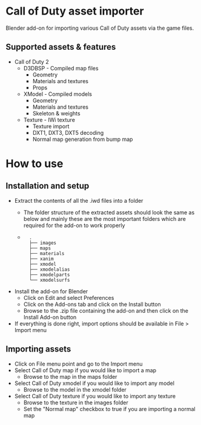 # Call of Duty asset importer

Blender add-on for importing various Call of Duty assets via the game files.

## Supported assets & features
- Call of Duty 2
    - D3DBSP - Compiled map files
        - Geometry
        - Materials and textures
        - Props
    - XModel - Compiled models
        - Geometry
        - Materials and textures
        - Skeleton & weights
    - Texture - IWi texture
        - Texture import
        - DXT1, DXT3, DXT5 decoding
        - Normal map generation from bump map

# How to use
## Installation and setup
- Extract the contents of all the .iwd files into a folder
    - The folder structure  of the extracted assets should look the same as below and mainly these are the most  important folders which are required for the add-on to work properly

    - ```
        .
        ├── images
        ├── maps
        ├── materials
        ├── xanim
        ├── xmodel
        ├── xmodelalias
        ├── xmodelparts
        └── xmodelsurfs
        ```
- Install the add-on for Blender
    - Click on Edit and select Preferences
    - Click on the Add-ons tab and click on the Install button
    - Browse to the .zip file containing the add-on and then click on the Install Add-on button
- If everything is done right, import options should be available in File > Import menu

## Importing assets
- Click on File menu point and go to the Import menu
- Select Call of Duty map if you would like to import a map
    - Browse to the map in the maps folder
- Select Call of Duty xmodel if you would like to import any model
    - Browse to the model in the xmodel folder
- Select Call of Duty texture if you would like to import any texture
    - Browse to the texture in the images folder
    - Set the "Normal map" checkbox to true if you are importing a normal map


